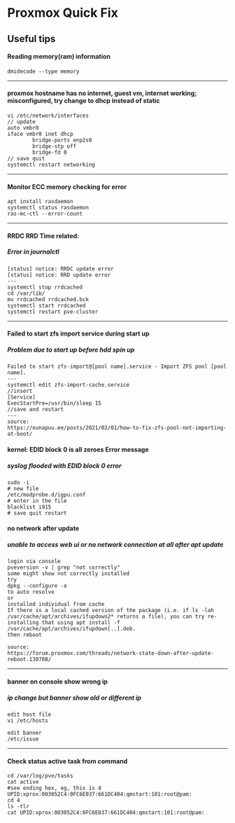 # Proxmox Quick Fix

## Useful tips
#### Reading memory(ram) information
```
dmidecode --type memory
```
---
#### proxmox hostname has no internet, guest vm, internet working; misconfigured, try change to dhcp instead of static
```
vi /etc/network/interfaces
// update
auto vmbr0
iface vmbr0 inet dhcp
        bridge-ports enp2s0
        bridge-stp off
        bridge-fd 0
// save quit
systemctl restart networking
```

---

#### Monitor ECC memory checking for error
```
apt install rasdaemon
systemctl status rasdaemon
ras-mc-ctl --error-count
```


---
#### RRDC RRD Time related:
##### Error in journalctl
```
[status] notice: RRDC update error
[status] notice: RRD update error
---
systemctl stop rrdcached
cd /var/lib/
mv rrdcached rrdcached.bck
systemctl start rrdcached
systemctl restart pve-cluster
```
---
#### Failed to start zfs import service during start up
##### Problem due to start up before hdd spin up
```
Failed to start zfs-import@[pool name].service - Import ZFS pool [pool name].
---
systemctl edit zfs-import-cache.service
//insert
[Service]
ExecStartPre=/usr/bin/sleep 15
//save and restart
---
source:
https://ounapuu.ee/posts/2021/02/01/how-to-fix-zfs-pool-not-importing-at-boot/
```

#### kernel: EDID block 0 is all zeroes Error message
##### syslog flooded with EDID block 0 error
```
sudo -i
# new file
/etc/modprobe.d/igpu.conf
# enter in the file
blacklist i915
# save quit restart
```

#### no network after update
##### unable to access web ui or no network connection at all after apt update
```
login via console
pveversion -v | grep "not correctly"
some might show not correctly installed
try
dpkg --configure -a
to auto resolve
or
installed individual from cache
If there is a local cached version of the package (i.e. if ls -lah /var/cache/apt/archives/ifupdown2* returns a file), you can try re-installing that using apt install -f /var/cache/apt/archives/ifupdown[..].deb.
then reboot

source:
https://forum.proxmox.com/threads/network-state-down-after-update-reboot.130708/
```
---
#### banner on console show wrong ip
##### ip change but banner show old or different ip
```
edit host file
vi /etc/hosts

edit banner
/etc/issue

```
---
#### Check status active task from command
```
cd /var/log/pve/tasks
cat active
#see ending hex, eg, this is 4
UPID:xprox:003052C4:0FC6E037:661DC404:qmstart:101:root@pam:
cd 4
ls -tlr
cat UPID:xprox:003052C4:0FC6E037:661DC404:qmstart:101:root@pam:
```


